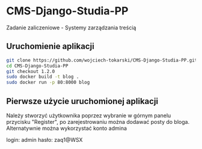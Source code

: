 # CMS-Django-Studia-PP
Zadanie zaliczeniowe - Systemy zarządzania treścią


## Uruchomienie aplikacji
```bash
git clone https://github.com/wojciech-tokarski/CMS-Django-Studia-PP.git
cd CMS-Django-Studia-PP
git checkout 1.2.0
sudo docker build -t blog .
sudo docker run -p 80:8000 blog
```

## Pierwsze użycie uruchomionej aplikacji

Należy stworzyć użytkownika poprzez wybranie w górnym panelu przycisku "Register", po zarejestrowaniu można dodawać posty do bloga. Alternatywnie można wykorzystać konto admina

login: admin
hasło: zaq1@WSX


